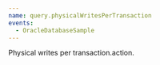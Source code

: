 ```yaml
---
name: query.physicalWritesPerTransaction
events:
  - OracleDatabaseSample
---
```


Physical writes per transaction.action.